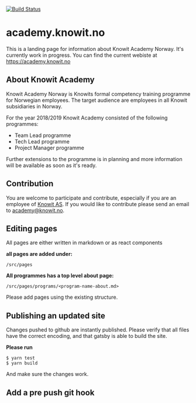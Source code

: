 [![Build Status](https://travis-ci.org/knowit/academy.knowit.no.svg?branch=master)](https://travis-ci.org/knowit/academy.knowit.no)

# academy.knowit.no

This is a landing page for information about Knowit Academy Norway. It's
currently work in progress. You can find the current webiste at
https://academy.knowit.no

## About Knowit Academy

Knowit Academy Norway is Knowits formal competency training programme for
Norwegian employees. The target audience are employees in all Knowit
subsidiaries in Norway.

For the year 2018/2019 Knowit Academy consisted of the following programmes:

- Team Lead programme
- Tech Lead programme
- Project Manager programme

Further extensions to the programme is in planning and more information will
be available as soon as it's ready.

## Contribution

You are welcome to participate and contribute, especially if you are an
employee of [Knowit AS](https://www.knowit.no). If you would like to
contribute please send an email to academy@knowit.no.

## Editing pages

All pages are either written in markdown or as react components

**all pages are added under:**

```
/src/pages
```

**All programmes has a top level about page:**

```
/src/pages/programs/<program-name-about.md>
```

Please add pages using the existing structure.

## Publishing an updated site

Changes pushed to github are instantly published. Please verify that all files
have the correct encoding, and that gatsby is able to build the site.

**Please run**

```
$ yarn test
$ yarn build
```

And make sure the changes work.

## Add a pre push git hook

